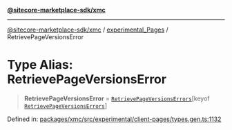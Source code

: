 [**@sitecore-marketplace-sdk/xmc**](../../../../README.md)

***

[@sitecore-marketplace-sdk/xmc](../../../../README.md) / [experimental\_Pages](../README.md) / RetrievePageVersionsError

# Type Alias: RetrievePageVersionsError

> **RetrievePageVersionsError** = [`RetrievePageVersionsErrors`](RetrievePageVersionsErrors.md)\[keyof [`RetrievePageVersionsErrors`](RetrievePageVersionsErrors.md)\]

Defined in: [packages/xmc/src/experimental/client-pages/types.gen.ts:1132](https://github.com/Sitecore/marketplace-sdk/blob/main/packages/xmc/src/experimental/client-pages/types.gen.ts#L1132)
